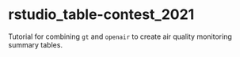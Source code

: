 # rstudio_table-contest_2021
 Tutorial for combining `gt` and `openair` to create air quality monitoring summary tables.
